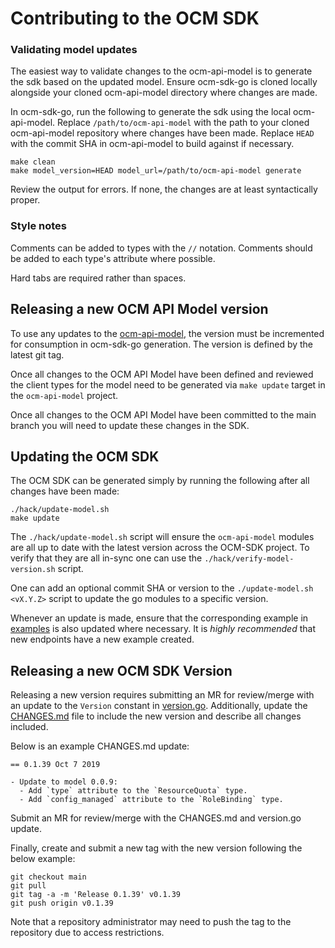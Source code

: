 # Contributing to the OCM SDK

### Validating model updates

The easiest way to validate changes to the ocm-api-model is to generate the sdk based on the updated model.
Ensure ocm-sdk-go is cloned locally alongside your cloned ocm-api-model directory where changes are made.

In ocm-sdk-go, run the following to generate the sdk using the local ocm-api-model. Replace
`/path/to/ocm-api-model` with the path to your cloned ocm-api-model repository where changes have been made.
Replace `HEAD` with the commit SHA in ocm-api-model to build against if necessary.

```shell
make clean
make model_version=HEAD model_url=/path/to/ocm-api-model generate
```

Review the output for errors. If none, the changes are at least syntactically proper.

### Style notes

Comments can be added to types with the `//` notation. Comments should be added to each type's attribute where
possible.

Hard tabs are required rather than spaces.

## Releasing a new OCM API Model version

To use any updates to the [ocm-api-model](https://github.com/openshift-online/ocm-api-model), the version
must be incremented for consumption in ocm-sdk-go generation. The version is defined by the latest git tag.

Once all changes to the OCM API Model have been defined and reviewed the client types for the model need to be generated via `make update` target
in the `ocm-api-model` project.

Once all changes to the OCM API Model have been committed to the main branch you will need to update these changes in the SDK.

## Updating the OCM SDK

The OCM SDK can be generated simply by running the following after all changes have been made:

```shell
./hack/update-model.sh
make update
```

The `./hack/update-model.sh` script will ensure the `ocm-api-model` modules are all up to date with the latest version across the OCM-SDK project.
To verify that they are all in-sync one can use the `./hack/verify-model-version.sh` script.

One can add an optional commit SHA or version to the `./update-model.sh <vX.Y.Z>` script to update the go modules to a specific version.

Whenever an update is made, ensure that the corresponding example in [examples](examples) is also updated where
necessary. It is *highly recommended* that new endpoints have a new example created.

## Releasing a new OCM SDK Version

Releasing a new version requires submitting an MR for review/merge with an update to the `Version` constant in
[version.go](version.go). Additionally, update the [CHANGES.md](CHANGES.md) file to include the new version and
describe all changes included.

Below is an example CHANGES.md update:

```
== 0.1.39 Oct 7 2019

- Update to model 0.0.9:
  - Add `type` attribute to the `ResourceQuota` type.
  - Add `config_managed` attribute to the `RoleBinding` type.
```

Submit an MR for review/merge with the CHANGES.md and version.go update.

Finally, create and submit a new tag with the new version following the below example:

```shell
git checkout main
git pull
git tag -a -m 'Release 0.1.39' v0.1.39
git push origin v0.1.39
```

Note that a repository administrator may need to push the tag to the repository due to access restrictions.
